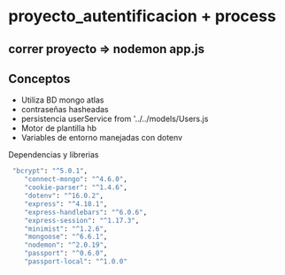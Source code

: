# proyecto_autentificacion + process
##  correr proyecto =>  nodemon app.js 


## Conceptos
- Utiliza BD mongo atlas
- contraseñas hasheadas 
- persistencia userService from '../../models/Users.js
- Motor de plantilla hb
- Variables de entorno manejadas con dotenv 

Dependencias y librerias

```sh
 "bcrypt": "^5.0.1",
    "connect-mongo": "^4.6.0",
    "cookie-parser": "^1.4.6",
    "dotenv": "^16.0.2",
    "express": "^4.18.1",
    "express-handlebars": "^6.0.6",
    "express-session": "^1.17.3",
    "minimist": "^1.2.6",
    "mongoose": "^6.6.1",
    "nodemon": "^2.0.19",
    "passport": "^0.6.0",
    "passport-local": "^1.0.0"

```
